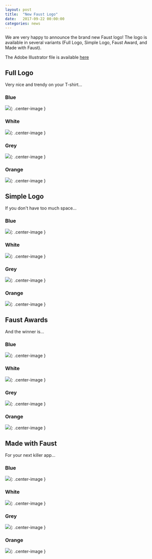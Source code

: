 ```yaml
---
layout: post
title:  "New Faust Logo"
date:   2017-09-22 00:00:00
categories: news
---
```


We are very happy to announce the brand new Faust logo!
The logo is available in several variants (Full Logo, Simple Logo, Faust Award, and Made with Faust).

The Adobe Illustrator file is available [here](/images/logo/LOGO_FAUST_VECTORIEL_EDITABLE.ai)

## Full Logo
Very nice and trendy on your T-shirt...
### Blue
![](/images/logo/LOGO_FAUST_COMPLET_BLEU.png){: .center-image } 
### White
![](/images/logo/LOGO_FAUST_COMPLET_BLANC.png){: .center-image } 
### Grey
![](/images/logo/LOGO_FAUST_COMPLET_GRIS.png){: .center-image } 
### Orange
![](/images/logo/LOGO_FAUST_COMPLET_ORANGE.png){: .center-image }

## Simple Logo
If you don't have too much space...
### Blue
![](/images/logo/LOGO_FAUST_SIMPLE_BLEU.png){: .center-image } 
### White
![](/images/logo/LOGO_FAUST_SIMPLE_BLANC.png){: .center-image } 
### Grey
![](/images/logo/LOGO_FAUST_SIMPLE_GRIS.png){: .center-image } 
### Orange
![](/images/logo/LOGO_FAUST_SIMPLE_ORANGE.png){: .center-image }

## Faust Awards
And the winner is...
### Blue
![](/images/logo/LOGO_FAUST_AWARD_BLEU.png){: .center-image } 
### White
![](/images/logo/LOGO_FAUST_AWARD_BLANC.png){: .center-image } 
### Grey
![](/images/logo/LOGO_FAUST_AWARD_GRIS.png){: .center-image } 
### Orange
![](/images/logo/LOGO_FAUST_AWARD_ORANGE.png){: .center-image }

## Made with Faust
For your next killer app...
### Blue
![](/images/logo/LOGO_FAUST_MADEWITH_BLEU.png){: .center-image } 
### White
![](/images/logo/LOGO_FAUST_MADEWITH_BLANC.png){: .center-image } 
### Grey
![](/images/logo/LOGO_FAUST_MADEWITH_GRIS.png){: .center-image } 
### Orange
![](/images/logo/LOGO_FAUST_MADEWITH_ORANGE.png){: .center-image }
